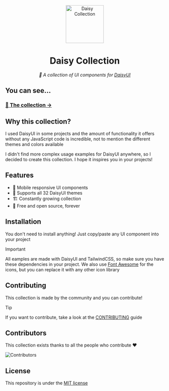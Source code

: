 <div align="center">

<img alt="Daisy Collection" width="120" src="https://github.com/willpinha/daisy-collection/assets/86596621/ee38de70-3564-4c55-af1f-e5f0d7c9092e" />

# Daisy Collection

*🌸 A collection of UI components for [DaisyUI](https://github.com/saadeghi/daisyui)*

</div>

## You can see...

### [🌸 The collection →](https://collection.willpinha.link)

## Why this collection?

I used DaisyUI in some projects and the amount of functionality it offers without any JavaScript code is incredible, not to mention the different themes and
colors available

I didn't find more complex usage examples for DaisyUI anywhere, so I decided to create this collection. I hope it inspires you in your projects!

## Features

- 📱 Mobile responsive UI components
- 🎨 Supports all 32 DaisyUI themes
- 🏗️ Constantly growing collection
- 📖 Free and open source, forever

## Installation

You don't need to install anything! Just copy/paste any UI component into your project

> [!IMPORTANT]
> All eamples are made with DaisyUI and TailwindCSS, so make sure you have these dependencies in your 
> project. We also use [Font Awesome](https://fontawesome.com) for the icons, but you can replace it 
> with any other icon library

## Contributing

This collection is made by the community and you can contribute!

> [!TIP] 
> If you want to contribute, take a look at the [CONTRIBUTING](CONTRIBUTING.md) guide

## Contributors

This collection exists thanks to all the people who contribute ❤️

![Contributors](https://contrib.rocks/image?repo=willpinha/daisy-collection)

## License

This repository is under the [MIT license](LICENSE)
